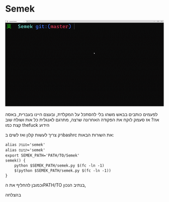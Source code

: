 # Semek

![](https://github.com/Moran296/Semek/blob/master/semek.gif)

לפעמים כותבים בבאש משהו בלי להסתכל על המקלדת, ובעצם היינו בעברית,
באסה אה?
אז סעמק לוקח את הפקודה האחרונה שרצה, מתרגם לאנגלית כל אות ושולח שוב
קצת כמו thefuck הידוע

רק צריך לעשות קלון ואז לשים בbashrc את השורות הבאות:

```
alias סעמק='semek'
alias קמעס='semek'
export SEMEK_PATH='PATH/TO/Semek'
semek() {
    python $SEMEK_PATH/semek.py $(fc -ln -1)
    $(python $SEMEK_PATH/semek.py $(fc -ln -1))
}
```

וכמובן להחליף את הPATH/TO בנתיב הנכון,

בהצלחה


